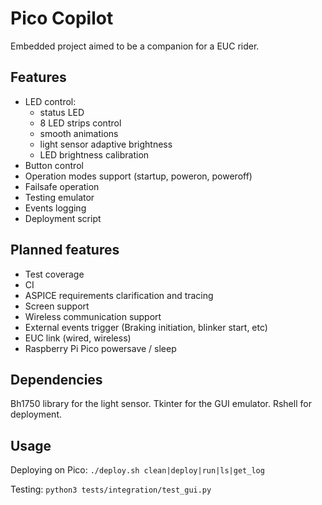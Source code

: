 # Pico Copilot

Embedded project aimed to be a companion for a EUC rider.

## Features

* LED control:
	* status LED
	* 8 LED strips control
	* smooth animations
	* light sensor adaptive brightness
	* LED brightness calibration
* Button control
* Operation modes support (startup, poweron, poweroff)
* Failsafe operation
* Testing emulator
* Events logging
* Deployment script

## Planned features

* Test coverage
* CI
* ASPICE requirements clarification and tracing
* Screen support
* Wireless communication support
* External events trigger (Braking initiation, blinker start, etc)
* EUC link (wired, wireless)
* Raspberry Pi Pico powersave / sleep

## Dependencies

Bh1750 library for the light sensor.
Tkinter for the GUI emulator.
Rshell for deployment.

## Usage

Deploying on Pico:
`./deploy.sh clean|deploy|run|ls|get_log`

Testing:
`python3 tests/integration/test_gui.py`
